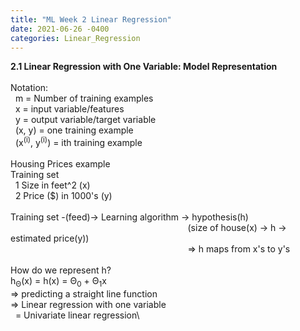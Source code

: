 ```yaml
---
title: "ML Week 2 Linear Regression"
date: 2021-06-26 -0400
categories: Linear_Regression
---
```

**2.1 Linear Regression with One Variable: Model Representation**\
\
Notation:\
&nbsp; m = Number of training examples\
&nbsp; x = input variable/features\
&nbsp; y = output variable/target variable\
&nbsp; (x, y) = one training example\
&nbsp; (x<sup>(i)</sup>, y<sup>(i)</sup>) = ith training example\
\
Housing Prices example\
Training set\
&nbsp; 1 Size in feet^2 (x)\
&nbsp; 2 Price ($) in 1000's (y)\
\
Training set -(feed)-> Learning algorithm -> hypothesis(h)\
&nbsp; &nbsp; &nbsp; &nbsp; &nbsp; &nbsp; &nbsp; &nbsp; &nbsp; &nbsp; &nbsp; &nbsp; &nbsp; &nbsp; &nbsp; &nbsp; &nbsp; &nbsp; &nbsp; &nbsp; &nbsp; &nbsp; &nbsp; &nbsp; &nbsp; &nbsp; &nbsp; &nbsp; &nbsp; &nbsp; &nbsp; &nbsp; &nbsp; &nbsp; &nbsp; &nbsp; (size of house(x) -> h -> estimated price(y))\
&nbsp; &nbsp; &nbsp; &nbsp; &nbsp; &nbsp; &nbsp; &nbsp; &nbsp; &nbsp; &nbsp; &nbsp; &nbsp; &nbsp; &nbsp; &nbsp; &nbsp; &nbsp; &nbsp; &nbsp; &nbsp; &nbsp; &nbsp; &nbsp; &nbsp; &nbsp; &nbsp; &nbsp; &nbsp; &nbsp; &nbsp; &nbsp; &nbsp; &nbsp; &nbsp; &nbsp; => h maps from x's to y's\
\
How do we represent h?\
h<sub>Θ</sub>(x) = h(x) = Θ<sub>0</sub> + Θ<sub>1</sub>x\
=> predicting a straight line function\
=> Linear regression with one variable\
&nbsp; = Univariate linear regression\

